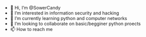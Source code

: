 - 👋 Hi, I’m @SowerCandy
- 👀 I’m interested in information security and hacking
- 🌱 I’m currently learning python and computer networks
- 💞️ I’m looking to collaborate on basic/begginer python proects
- 📫 How to reach me 

<!---
SowerCandy/SowerCandy is a ✨ special ✨ repository because its `README.md` (this file) appears on your GitHub profile.
You can click the Preview link to take a look at your changes.
--->
